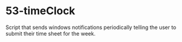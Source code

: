 # 53-timeClock
Script that sends windows notifications periodically telling the user to submit their time sheet for the week. 
